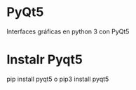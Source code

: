 # PyQt5
Interfaces gráficas en python 3 con PyQt5

# Instalr Pyqt5
pip install pyqt5 o pip3 install pyqt5
